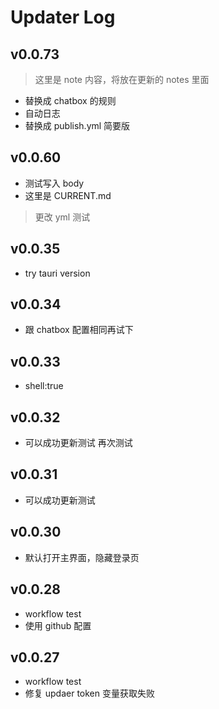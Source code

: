 # Updater Log

## v0.0.73

> 这里是 note 内容，将放在更新的 notes 里面

- 替换成 chatbox 的规则
- 自动日志
- 替换成 publish.yml 简要版

## v0.0.60

- 测试写入 body
- 这里是 CURRENT.md

> 更改 yml 测试

## v0.0.35

- try tauri version

## v0.0.34

- 跟 chatbox 配置相同再试下

## v0.0.33

- shell:true

## v0.0.32

- 可以成功更新测试 再次测试

## v0.0.31

- 可以成功更新测试

## v0.0.30

- 默认打开主界面，隐藏登录页

## v0.0.28

- workflow test
- 使用 github 配置

## v0.0.27

- workflow test
- 修复 updaer token 变量获取失败
